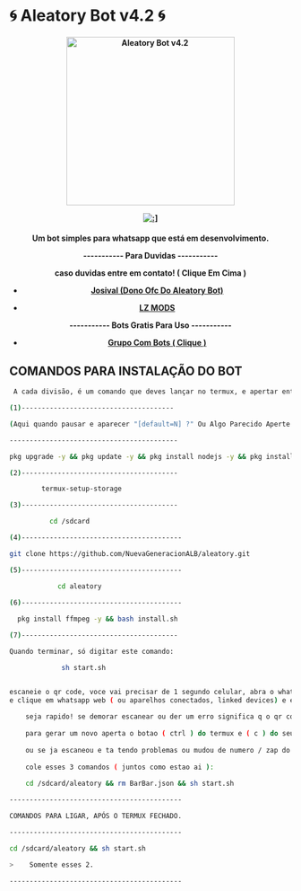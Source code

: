 # 🌀 Aleatory Bot v4.2 🌀
<div align="center">
</div>
<p align="center">
  <h4 align="center">
<img src="https://telegra.ph/file/249a1ac9ecb5fbfb4c9cc.jpg" alt="Aleatory Bot v4.2 " width="300" />

</div>
<p align="center">
   <a href="https://github.com/lzmodsoficial/aleatorybot4.1"><img title=":]" src="https://img.shields.io/badge/:]-LZ DOMINA BB-red.svg?style=for-the-badge&logo=github" /></a>
  <h4 align="center">

Um bot simples para whatsapp que está em desenvolvimento.
   
----------- Para Duvidas -----------
    
caso duvidas entre em contato! ( Clique Em Cima )
    
- [Josival (Dono Ofc Do Aleatory Bot)](https://wa.me/558198923680)
    
- [LZ MODS](https://wa.me/556284944742)
    
----------- Bots Gratis Para Uso -----------
    
- [Grupo Com Bots ( Clique )](https://chat.whatsapp.com/DPZKtPOZvUBIsaluTNB5rh)
    

## COMANDOS PARA INSTALAÇÃO DO BOT
```bash
 A cada divisão, é um comando que deves lançar no termux, e apertar enter, junto mesmo, da fórma que tiver.

(1)--------------------------------------

(Aqui quando pausar e aparecer "[default=N] ?" Ou Algo Parecido Aperte Enter Ok?)

------------------------------------------

pkg upgrade -y && pkg update -y && pkg install nodejs -y && pkg install nodejs-lts -y && pkg install wget -y && pkg install git -y && pkg install python -y

(2)---------------------------------------

        termux-setup-storage 

(3)---------------------------------------

          cd /sdcard

(4)----------------------------------------

git clone https://github.com/NuevaGeneracionALB/aleatory.git

(5)----------------------------------------

            cd aleatory

(6)----------------------------------------
    
  pkg install ffmpeg -y && bash install.sh

(7)---------------------------------------

Quando terminar, só digitar este comando:

             sh start.sh 


escaneie o qr code, voce vai precisar de 1 segundo celular, abra o whatsapp em seu segundo celular clique nos 3 pontinhos 
e clique em whatsapp web ( ou aparelhos conectados, linked devices) e escaneie o qr code q aparece no termux em seu celular primario.
    
    seja rapido! se demorar escanear ou der um erro significa q o qr code ja esta invalido.
    
    para gerar um novo aperta o botao ( ctrl ) do termux e ( c ) do seu teclado normal, depois digite sh start.sh.
    
    ou se ja escaneou e ta tendo problemas ou mudou de numero / zap do bot? aperte exit no termux ( puxe a aba de notificaçoes do seu celular, vai ter la termux voce clica em exit) isso se o termux estiver aberto! se n aparece esse notificaçao do termux ( 1 session ) significa q n esta aberto, abra e vamos prosseguir, 
    
    cole esses 3 comandos ( juntos como estao ai ):
    
    cd /sdcard/aleatory && rm BarBar.json && sh start.sh

-------------------------------------------

COMANDOS PARA LIGAR, APÓS O TERMUX FECHADO. 

-------------------------------------------

cd /sdcard/aleatory && sh start.sh 

>    Somente esses 2.

-------------------------------------------
```
    
    
